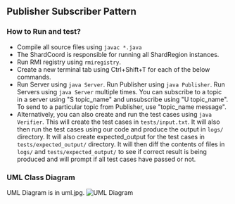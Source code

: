 ## Publisher Subscriber Pattern

### How to Run and test?
- Compile all source files using ```javac *.java```
- The ShardCoord is responsible for running all ShardRegion instances.
- Run RMI registry using ```rmiregistry```.
- Create a new terminal tab using Ctrl+Shift+T for each of the below commands.
- Run Server using ```java Server```. Run Publisher using ```java Publisher```. Run Servers using ```java Server``` multiple times. You can subscribe to a topic in a server using "S topic_name" and unsubscribe using "U topic_name". To send to a particular topic from Publisher, use "topic_name message".
- Alternatively, you can also create and run the test cases using ```java Verifier```. This will create the test cases in ```tests/input.txt```. It will also then run the test cases using our code and produce the output in ```logs/``` directory. It will also create expected_output for the test cases in ```tests/expected_output/``` directory.  It will then diff the contents of files in ```logs/``` and ```tests/expected_output/``` to see if correct result is being produced and will prompt if all test cases have passed or not.

### UML Class Diagram
UML Diagram is in uml.jpg.
![UML Diagram](uml.jpg)
